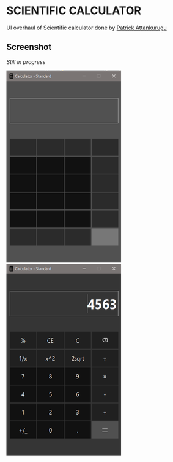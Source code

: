# SCIENTIFIC CALCULATOR

UI overhaul of Scientific calculator done by [Patrick Attankurugu](https://github.com/PatrickAttankurugu/Scientific-Calculator)


## Screenshot
*Still in progress*

<div>
<img src='screenshots/progress-1.png' width="300" height="500">
<img src='screenshots/progress-2.png' width="300" height="500">
</div>






